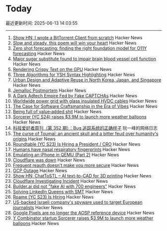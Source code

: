 # Today

最近更新时间: 2025-06-13 14:03:55

--- 
1. [Show HN: I wrote a BitTorrent Client from scratch](https://github.com/piyushgupta53/go-torrent-client) Hacker News
2. [Slow and steady, this poem will win your heart](https://www.nytimes.com/interactive/2025/06/12/books/kay-ryan-turtle-poem.html) Hacker News
3. [Zero shot forecasting: finding the right foundation model for O11Y forecasting](https://www.parseable.com/blog/zero-shot-forecasting) Hacker News
4. [Major sugar substitute found to impair brain blood vessel cell function](https://medicalxpress.com/news/2025-06-major-sugar-substitute-impair-brain.html) Hacker News
5. [Rendering Crispy Text on the GPU](https://osor.io/text) Hacker News
6. [Three Algorithms for YSH Syntax Highlighting](https://github.com/oils-for-unix/oils.vim/blob/main/doc/algorithms.md) Hacker News
7. [Urban Design and Adaptive Reuse in North Korea, Japan, and Singapore](https://www.governance.fyi/p/adaptive-reuse-across-asia-singapores) Hacker News
8. [Jemalloc Postmortem](https://jasone.github.io/2025/06/12/jemalloc-postmortem/) Hacker News
9. [A Dark Adtech Empire Fed by Fake CAPTCHAs](https://krebsonsecurity.com/2025/06/inside-a-dark-adtech-empire-fed-by-fake-captchas/) Hacker News
10. [Worldwide power grid with glass insulated HVDC cables](https://omattos.com/2025/06/12/glass-hvdc-cables.html) Hacker News
11. [The Case for Software Craftsmanship in the Era of Vibes](https://zed.dev/blog/software-craftsmanship-in-the-era-of-vibes) Hacker News
12. [Being full of value‑added shit](https://feld.com/archives/2025/06/being-full-of-value%e2%80%91added-shit/) Hacker News
13. [Sorcerer (YC S24) raises $3.9M to launch more weather balloons](https://www.axios.com/pro/climate-deals/2025/06/12/sorcerer-seed-weather-balloons) Hacker News
14. [科技爱好者周刊（第 352 期）：Bug 追踪系统的正确样子](http://www.ruanyifeng.com/blog/2025/06/weekly-issue-352.html) 阮一峰的网络日志
15. [The curse of Toumaï: an ancient skull and a bitter feud over humanity's origins](https://www.theguardian.com/science/2025/may/27/the-curse-of-toumai-ancient-skull-disputed-femur-feud-humanity-origins) Hacker News
16. [Roundtable (YC S23) Is Hiring a President / CRO](https://www.ycombinator.com/companies/roundtable/jobs/wmPTI9F-president-cro-founding) Hacker News
17. [Humans have nasal respiratory fingerprints](https://www.cell.com/current-biology/fulltext/S0960-9822(25)00583-4) Hacker News
18. [Emulating an iPhone in QEMU (Part 2)](https://eshard.com/posts/emulating-ios-14-with-qemu-part2) Hacker News
19. [Cloudflare was down](https://www.cloudflarestatus.com/incidents/25r9t0vz99rp) Hacker News
20. [Frequent reauth doesn't make you more secure](https://tailscale.com/blog/frequent-reath-security) Hacker News
21. [GCP Outage](https://status.cloud.google.com/) Hacker News
22. [Show HN: ChatToSTL – AI text-to-CAD for 3D printing](https://huggingface.co/spaces/flowfulai/ChatToSTL) Hacker News
23. [Cloudflare Investigating Incident](https://www.cloudflarestatus.com/incidents/25r9t0vz99rp) Hacker News
24. [Builder.ai did not "fake AI with 700 engineers"](https://newsletter.pragmaticengineer.com/p/the-pulse-137) Hacker News
25. [Solving LinkedIn Queens with SMT](https://buttondown.com/hillelwayne/archive/solving-linkedin-queens-with-smt/) Hacker News
26. [Roame (YC S23) Is Hiring](https://www.ycombinator.com/companies/roame/jobs/9QhTM31-founding-product-ai-engineer) Hacker News
27. [US-backed Israeli company's spyware used to target European journalists](https://apnews.com/article/spyware-italy-paragon-meloni-pegasus-f36dd32106f44398ee24001317ccf2bb) Hacker News
28. [Google Pixels are no longer the AOSP reference device](https://9to5google.com/2025/06/12/android-open-source-project-pixel-change/) Hacker News
29. [Y Combinator startup Sorcerer raises $3.9M to launch more weather balloons](https://www.axios.com/pro/climate-deals/2025/06/12/sorcerer-seed-weather-balloons) Hacker News
